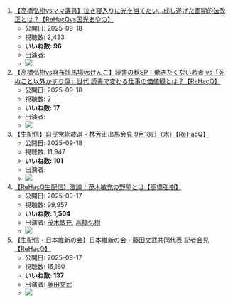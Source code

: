 1.  [【高橋弘樹vsママ議員】泣き寝入りに光を当てたい…成し遂げた画期的法改正とは？【ReHacQvs国光あやの】](https://www.youtube.com/watch?v=XpvF36-qfRs)
    -   公開日: 2025-09-18
    -   視聴数: 2,433
    -   **いいね数: 96**
    -   出演者: 
    - [![](https://img.youtube.com/vi/XpvF36-qfRs/hqdefault.jpg)](https://www.youtube.com/watch?v=XpvF36-qfRs)
1.  [【高橋弘樹vs麻布競馬場vsけんご】読書の秋SP！働きたくない若者 vs「死ぬこと以外かすり傷」世代 読書で変わる仕事の価値観とは？【ReHacQ】](https://www.youtube.com/watch?v=xrPcUsmGTn8)
    -   公開日: 2025-09-18
    -   視聴数: 2
    -   **いいね数: 17**
    -   出演者: 
    - [![](https://img.youtube.com/vi/xrPcUsmGTn8/hqdefault.jpg)](https://www.youtube.com/watch?v=xrPcUsmGTn8)
1.  [【生配信】自民党総裁選・林芳正出馬会見 9月18日（木）【ReHacQ】](https://www.youtube.com/watch?v=aU1r3g6bjoI)
    -   公開日: 2025-09-18
    -   視聴数: 11,947
    -   **いいね数: 101**
    -   出演者: 
    - [![](https://img.youtube.com/vi/aU1r3g6bjoI/hqdefault.jpg)](https://www.youtube.com/watch?v=aU1r3g6bjoI)
1.  [【ReHacQ生配信】激論！茂木敏充の野望とは【高橋弘樹】](https://www.youtube.com/watch?v=2DZQwsjuZJE)
    -   公開日: 2025-09-17
    -   視聴数: 99,957
    -   **いいね数: 1,504**
    -   出演者: [茂木敏充](/rehacq_fan/people/茂木敏充 "wikilink"), [高橋弘樹](/rehacq_fan/people/高橋弘樹 "wikilink")
    - [![](https://img.youtube.com/vi/2DZQwsjuZJE/hqdefault.jpg)](https://www.youtube.com/watch?v=2DZQwsjuZJE)
1.  [【生配信・日本維新の会】日本維新の会・藤田文武共同代表 記者会見【ReHacQ】](https://www.youtube.com/watch?v=h2uDUojYzT0)
    -   公開日: 2025-09-17
    -   視聴数: 15,160
    -   **いいね数: 137**
    -   出演者: [藤田文武](/rehacq_fan/people/藤田文武 "wikilink")
    - [![](https://img.youtube.com/vi/h2uDUojYzT0/hqdefault.jpg)](https://www.youtube.com/watch?v=h2uDUojYzT0)

